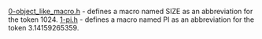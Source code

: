 [0-object_like_macro.h]() - defines a macro named SIZE as an abbreviation for the token 1024.
[1-pi.h]() - defines a macro named PI as an abbreviation for the token 3.14159265359.

